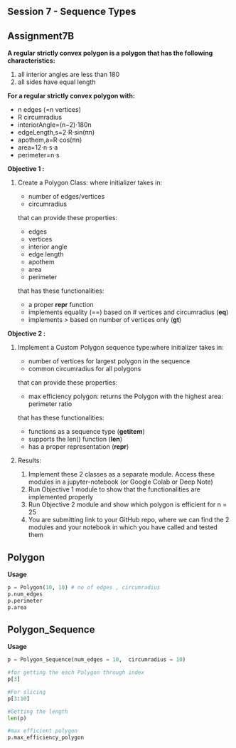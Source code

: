 ## Session 7 - Sequence Types


## **Assignment7B**
**A regular strictly convex polygon is a polygon that has the following characteristics:**
1. all interior angles are less than 180
2. all sides have equal length
 
**For a regular strictly convex polygon with:**
* n edges (=n vertices)
* R circumradius
* interiorAngle=(n−2)⋅180n
* edgeLength,s=2⋅R⋅sin(πn)
* apothem,a=R⋅cos(πn)
* area=12⋅n⋅s⋅a
* perimeter=n⋅s

**Objective 1 :**

1. Create a Polygon Class: where initializer takes in:
    * number of edges/vertices
    * circumradius

    that can provide these properties:
    * edges
    * vertices
    * interior angle
    * edge length
    * apothem
    * area
    * perimeter
    
    that has these functionalities:
    * a proper __repr__ function
    * implements equality (==) based on # vertices and circumradius (__eq__)
    * implements > based on number of vertices only (__gt__)

**Objective 2 :**

1. Implement a Custom Polygon sequence type:where initializer takes in:

    * number of vertices for largest polygon in the sequence
    * common circumradius for all polygons

   that can provide these properties:
   
   * max efficiency polygon: returns the Polygon with the highest area: perimeter ratio
   
   that has these functionalities:
   * functions as a sequence type (__getitem__)
   * supports the len() function (__len__)
   * has a proper representation (__repr__)
   
2. Results:
    1. Implement these 2 classes as a separate module. Access these modules in a jupyter-notebook (or Google Colab or Deep Note)
    2. Run Objective 1 module to show that the functionalities are implemented properly
    3. Run Objective 2 module and show which polygon is efficient for n = 25
    4. You are submitting link to your GitHub repo, where we can find the 2 modules and your notebook in which you have called and tested them


## Polygon 

**Usage**

```python
p = Polygon(10, 10) # no of edges , circumradius
p.num_edges
p.perimeter
p.area

```

## Polygon_Sequence

**Usage**

```python
p = Polygon_Sequence(num_edges = 10,  circumradius = 10) 

#for getting the each Polygon through index
p[3]

#For slicing
p[3:10]

#Getting the length
len(p)

#max efficient polygon
p.max_efficiency_polygon


```
